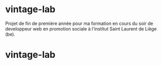# vintage-lab
Projet de fin de première année pour ma formation en cours du soir de developpeur web en promotion sociale à l'institut Saint Laurent de Liège (be).
# vintage-lab
